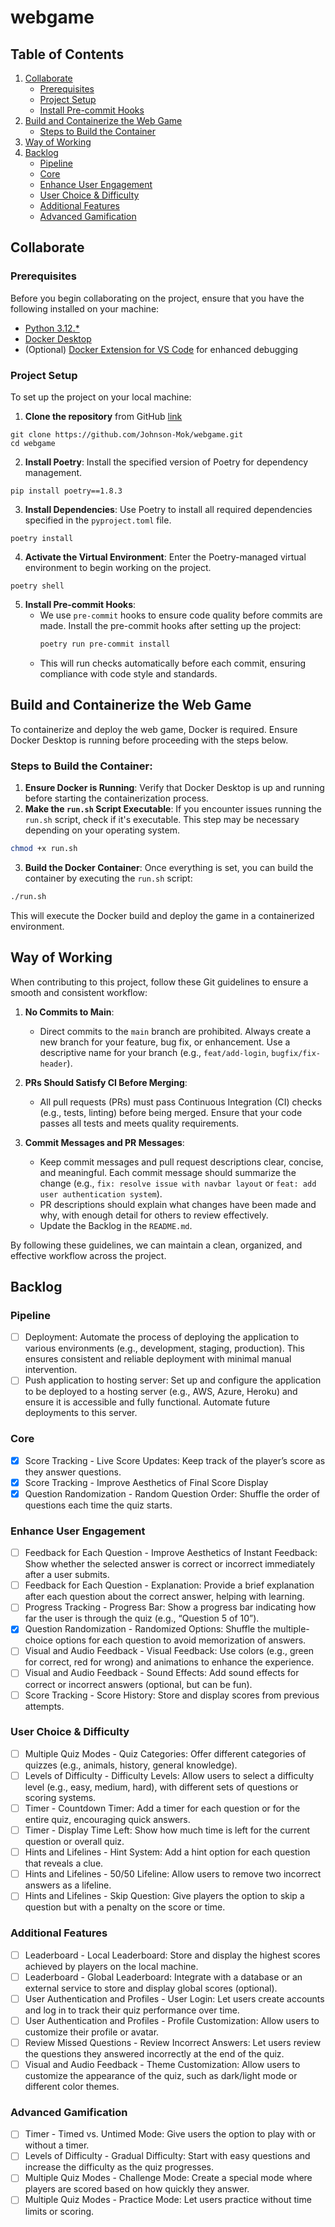 # webgame

## Table of Contents
1. [Collaborate](#collaborate)
   - [Prerequisites](#prerequisites)
   - [Project Setup](#project-setup)
   - [Install Pre-commit Hooks](#install-pre-commit-hooks)
2. [Build and Containerize the Web Game](#build-and-containerize-the-web-game)
   - [Steps to Build the Container](#steps-to-build-the-container)
3. [Way of Working](#way-of-working)
4. [Backlog](#backlog)
   - [Pipeline](#pipeline)
   - [Core](#core)
   - [Enhance User Engagement](#enhance-user-engagement)
   - [User Choice & Difficulty](#user-choice--difficulty)
   - [Additional Features](#additional-features)
   - [Advanced Gamification](#advanced-gamification)

## Collaborate

### Prerequisites
Before you begin collaborating on the project, ensure that you have the following installed on your machine:
- [Python 3.12.*](https://www.python.org/downloads/)
- [Docker Desktop](https://www.docker.com/products/docker-desktop/)
- (Optional) [Docker Extension for VS Code](https://marketplace.visualstudio.com/items?itemName=ms-azuretools.vscode-docker) for enhanced debugging

### Project Setup
To set up the project on your local machine:
1. **Clone the repository** from GitHub [link](https://github.com/Johnson-Mok/webgame)
```
git clone https://github.com/Johnson-Mok/webgame.git
cd webgame
```
2. **Install Poetry**: Install the specified version of Poetry for dependency management.
```
pip install poetry==1.8.3
```
3. **Install Dependencies**: Use Poetry to install all required dependencies specified in the `pyproject.toml` file.
```
poetry install
```
4. **Activate the Virtual Environment**: Enter the Poetry-managed virtual environment to begin working on the project.
```
poetry shell
```
5. **Install Pre-commit Hooks**: 
   - We use `pre-commit` hooks to ensure code quality before commits are made. Install the pre-commit hooks after setting up the project:
     ```bash
     poetry run pre-commit install
     ```
   - This will run checks automatically before each commit, ensuring compliance with code style and standards.

## Build and Containerize the Web Game
To containerize and deploy the web game, Docker is required. Ensure Docker Desktop is running before proceeding with the steps below.

### Steps to Build the Container:
1. **Ensure Docker is Running**: Verify that Docker Desktop is up and running before starting the containerization process.
2. **Make the `run.sh` Script Executable**: If you encounter issues running the `run.sh` script, check if it's executable. This step may be necessary depending on your operating system.
```bash
chmod +x run.sh
```
3. **Build the Docker Container**: Once everything is set, you can build the container by executing the `run.sh` script: 
```bash
./run.sh
```
This will execute the Docker build and deploy the game in a containerized environment.

## Way of Working

When contributing to this project, follow these Git guidelines to ensure a smooth and consistent workflow:

1. **No Commits to Main**: 
   - Direct commits to the `main` branch are prohibited. Always create a new branch for your feature, bug fix, or enhancement. Use a descriptive name for your branch (e.g., `feat/add-login`, `bugfix/fix-header`).

2. **PRs Should Satisfy CI Before Merging**:
   - All pull requests (PRs) must pass Continuous Integration (CI) checks (e.g., tests, linting) before being merged. Ensure that your code passes all tests and meets quality requirements.

3. **Commit Messages and PR Messages**:
   - Keep commit messages and pull request descriptions clear, concise, and meaningful. Each commit message should summarize the change (e.g., `fix: resolve issue with navbar layout` or `feat: add user authentication system`).
   - PR descriptions should explain what changes have been made and why, with enough detail for others to review effectively.
   - Update the Backlog in the `README.md`.

By following these guidelines, we can maintain a clean, organized, and effective workflow across the project.


## Backlog

### Pipeline
- [ ] Deployment: Automate the process of deploying the application to various environments (e.g., development, staging, production). This ensures consistent and reliable deployment with minimal manual intervention.
- [ ] Push application to hosting server: Set up and configure the application to be deployed to a hosting server (e.g., AWS, Azure, Heroku) and ensure it is accessible and fully functional. Automate future deployments to this server.

### Core
- [X] Score Tracking - Live Score Updates: Keep track of the player’s score as they answer questions.
- [X] Score Tracking - Improve Aesthetics of Final Score Display
- [X] Question Randomization - Random Question Order: Shuffle the order of questions each time the quiz starts.

### Enhance User Engagement
- [ ] Feedback for Each Question - Improve Aesthetics of Instant Feedback: Show whether the selected answer is correct or incorrect immediately after a user submits.
- [ ] Feedback for Each Question - Explanation: Provide a brief explanation after each question about the correct answer, helping with learning.
- [ ] Progress Tracking - Progress Bar: Show a progress bar indicating how far the user is through the quiz (e.g., “Question 5 of 10”).
- [X] Question Randomization - Randomized Options: Shuffle the multiple-choice options for each question to avoid memorization of answers.
- [ ] Visual and Audio Feedback - Visual Feedback: Use colors (e.g., green for correct, red for wrong) and animations to enhance the experience.
- [ ] Visual and Audio Feedback - Sound Effects: Add sound effects for correct or incorrect answers (optional, but can be fun).
- [ ] Score Tracking - Score History: Store and display scores from previous attempts.

### User Choice & Difficulty
- [ ] Multiple Quiz Modes - Quiz Categories: Offer different categories of quizzes (e.g., animals, history, general knowledge).
- [ ] Levels of Difficulty - Difficulty Levels: Allow users to select a difficulty level (e.g., easy, medium, hard), with different sets of questions or scoring systems.
- [ ] Timer - Countdown Timer: Add a timer for each question or for the entire quiz, encouraging quick answers.
- [ ] Timer - Display Time Left: Show how much time is left for the current question or overall quiz.
- [ ] Hints and Lifelines - Hint System: Add a hint option for each question that reveals a clue.
- [ ] Hints and Lifelines - 50/50 Lifeline: Allow users to remove two incorrect answers as a lifeline.
- [ ] Hints and Lifelines - Skip Question: Give players the option to skip a question but with a penalty on the score or time.

### Additional Features
- [ ] Leaderboard - Local Leaderboard: Store and display the highest scores achieved by players on the local machine.
- [ ] Leaderboard - Global Leaderboard: Integrate with a database or an external service to store and display global scores (optional).
- [ ] User Authentication and Profiles - User Login: Let users create accounts and log in to track their quiz performance over time.
- [ ] User Authentication and Profiles - Profile Customization: Allow users to customize their profile or avatar.
- [ ] Review Missed Questions - Review Incorrect Answers: Let users review the questions they answered incorrectly at the end of the quiz.
- [ ] Visual and Audio Feedback - Theme Customization: Allow users to customize the appearance of the quiz, such as dark/light mode or different color themes.

### Advanced Gamification
- [ ] Timer - Timed vs. Untimed Mode: Give users the option to play with or without a timer.
- [ ] Levels of Difficulty - Gradual Difficulty: Start with easy questions and increase the difficulty as the quiz progresses.
- [ ] Multiple Quiz Modes - Challenge Mode: Create a special mode where players are scored based on how quickly they answer.
- [ ] Multiple Quiz Modes - Practice Mode: Let users practice without time limits or scoring.
